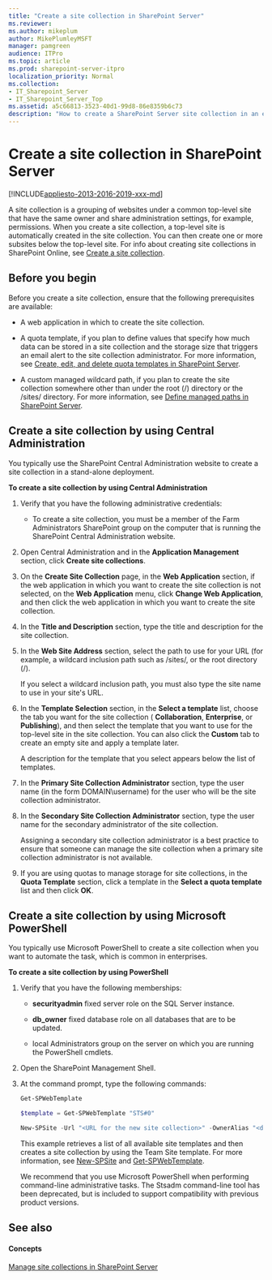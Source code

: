 ```yaml
---
title: "Create a site collection in SharePoint Server"
ms.reviewer: 
ms.author: mikeplum
author: MikePlumleyMSFT
manager: pamgreen
audience: ITPro
ms.topic: article
ms.prod: sharepoint-server-itpro
localization_priority: Normal
ms.collection:
- IT_Sharepoint_Server
- IT_Sharepoint_Server_Top
ms.assetid: a5c66813-3523-40d1-99d8-86e8359b6c73
description: "How to create a SharePoint Server site collection in an existing web application."
---
```


# Create a site collection in SharePoint Server

[!INCLUDE[appliesto-2013-2016-2019-xxx-md](../includes/appliesto-2013-2016-2019-xxx-md.md)] 
  
A site collection is a grouping of websites under a common top-level site that have the same owner and share administration settings, for example, permissions. When you create a site collection, a top-level site is automatically created in the site collection. You can then create one or more subsites below the top-level site. For info about creating site collections in SharePoint Online, see [Create a site collection](/sharepoint/create-site-collection).
  
    
## Before you begin
<a name="begin"> </a>

Before you create a site collection, ensure that the following prerequisites are available:
  
- A web application in which to create the site collection.
    
- A quota template, if you plan to define values that specify how much data can be stored in a site collection and the storage size that triggers an email alert to the site collection administrator. For more information, see [Create, edit, and delete quota templates in SharePoint Server](create-edit-and-delete-quota-templates.md).
    
- A custom managed wildcard path, if you plan to create the site collection somewhere other than under the root (/) directory or the /sites/ directory. For more information, see [Define managed paths in SharePoint Server](../administration/define-managed-paths.md).
    
## Create a site collection by using Central Administration
<a name="section1"> </a>

You typically use the SharePoint Central Administration website to create a site collection in a stand-alone deployment.
  
 **To create a site collection by using Central Administration**
  
1. Verify that you have the following administrative credentials:
    
   - To create a site collection, you must be a member of the Farm Administrators SharePoint group on the computer that is running the SharePoint Central Administration website.
    
2. Open Central Administration and in the **Application Management** section, click **Create site collections**.
    
3. On the **Create Site Collection** page, in the **Web Application** section, if the web application in which you want to create the site collection is not selected, on the **Web Application** menu, click **Change Web Application**, and then click the web application in which you want to create the site collection.
    
4. In the **Title and Description** section, type the title and description for the site collection. 
    
5. In the **Web Site Address** section, select the path to use for your URL (for example, a wildcard inclusion path such as /sites/, or the root directory (/). 
    
    If you select a wildcard inclusion path, you must also type the site name to use in your site's URL.
    
6. In the **Template Selection** section, in the **Select a template** list, choose the tab you want for the site collection ( **Collaboration**, **Enterprise**, or **Publishing**), and then select the template that you want to use for the top-level site in the site collection. You can also click the **Custom** tab to create an empty site and apply a template later. 
    
    A description for the template that you select appears below the list of templates.
    
7. In the **Primary Site Collection Administrator** section, type the user name (in the form DOMAIN\username) for the user who will be the site collection administrator. 
    
8. In the **Secondary Site Collection Administrator** section, type the user name for the secondary administrator of the site collection. 
    
    Assigning a secondary site collection administrator is a best practice to ensure that someone can manage the site collection when a primary site collection administrator is not available.
    
9. If you are using quotas to manage storage for site collections, in the **Quota Template** section, click a template in the **Select a quota template** list and then click **OK**.
    
## Create a site collection by using Microsoft PowerShell
<a name="section2"> </a>

You typically use Microsoft PowerShell to create a site collection when you want to automate the task, which is common in enterprises.
  
 **To create a site collection by using PowerShell**
  
1. Verify that you have the following memberships:
    
   - **securityadmin** fixed server role on the SQL Server instance. 
    
   - **db_owner** fixed database role on all databases that are to be updated. 
    
   - local Administrators group on the server on which you are running the PowerShell cmdlets.
    
2. Open the SharePoint Management Shell.
    
3. At the command prompt, type the following commands:
    
   ```powershell
   Get-SPWebTemplate
   ```

   ```powershell
   $template = Get-SPWebTemplate "STS#0"
   ```

   ```powershell
   New-SPSite -Url "<URL for the new site collection>" -OwnerAlias "<domain\user>" -Template $template
   ```

    This example retrieves a list of all available site templates and then creates a site collection by using the Team Site template. For more information, see [New-SPSite](/powershell/module/sharepoint-server/New-SPSite?view=sharepoint-ps) and [Get-SPWebTemplate](/powershell/module/sharepoint-server/Get-SPWebTemplate?view=sharepoint-ps).
    
    We recommend that you use Microsoft PowerShell when performing command-line administrative tasks. The Stsadm command-line tool has been deprecated, but is included to support compatibility with previous product versions. 
    
## See also
<a name="section2"> </a>

#### Concepts

[Manage site collections in SharePoint Server](manage-site-collections.md)

